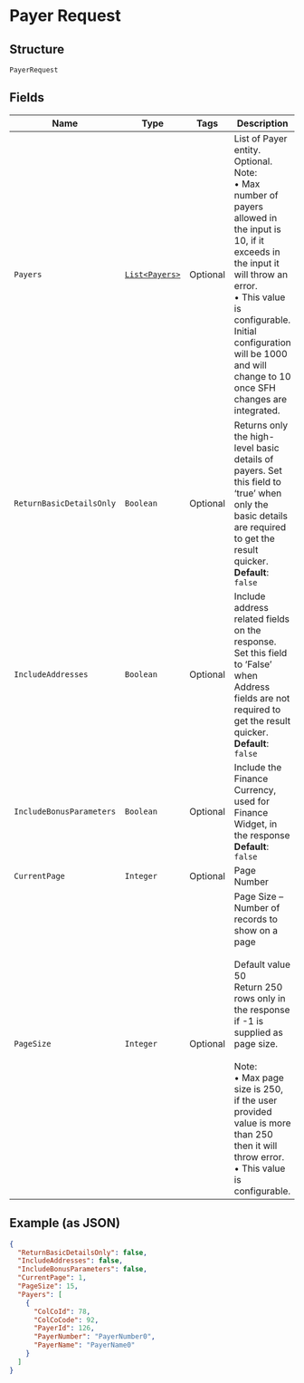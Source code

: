 
# Payer Request

## Structure

`PayerRequest`

## Fields

| Name | Type | Tags | Description | Getter | Setter |
|  --- | --- | --- | --- | --- | --- |
| `Payers` | [`List<Payers>`](../../doc/models/payers.md) | Optional | List of Payer entity.<br>Optional.<br>Note:<br>•	Max number of payers allowed in the input is 10, if it exceeds in the input it will throw an error.<br>•	This value is configurable. Initial configuration will be 1000 and will change to 10 once SFH changes are integrated. | List<Payers> getPayers() | setPayers(List<Payers> payers) |
| `ReturnBasicDetailsOnly` | `Boolean` | Optional | Returns only the high-level basic details of payers. Set this field to ‘true’ when only the basic details are required to get the result quicker.<br>**Default**: `false` | Boolean getReturnBasicDetailsOnly() | setReturnBasicDetailsOnly(Boolean returnBasicDetailsOnly) |
| `IncludeAddresses` | `Boolean` | Optional | Include address related fields on the response. Set this field to ‘False’ when Address fields are not required to get the result quicker.<br>**Default**: `false` | Boolean getIncludeAddresses() | setIncludeAddresses(Boolean includeAddresses) |
| `IncludeBonusParameters` | `Boolean` | Optional | Include the Finance Currency, used for Finance Widget, in the response<br>**Default**: `false` | Boolean getIncludeBonusParameters() | setIncludeBonusParameters(Boolean includeBonusParameters) |
| `CurrentPage` | `Integer` | Optional | Page Number | Integer getCurrentPage() | setCurrentPage(Integer currentPage) |
| `PageSize` | `Integer` | Optional | Page Size – Number of records to show on a page<br><br>Default value 50<br>Return 250 rows only in the response if -1 is supplied as page size.<br><br>Note:<br>•	Max page size is 250, if the user provided value is more than 250 then it will throw error.<br>•	This value is configurable. | Integer getPageSize() | setPageSize(Integer pageSize) |

## Example (as JSON)

```json
{
  "ReturnBasicDetailsOnly": false,
  "IncludeAddresses": false,
  "IncludeBonusParameters": false,
  "CurrentPage": 1,
  "PageSize": 15,
  "Payers": [
    {
      "ColCoId": 78,
      "ColCoCode": 92,
      "PayerId": 126,
      "PayerNumber": "PayerNumber0",
      "PayerName": "PayerName0"
    }
  ]
}
```

